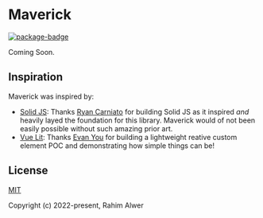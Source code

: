 # Maverick

[![package-badge]][package]

Coming Soon.

## Inspiration

Maverick was inspired by:

- [Solid JS][solidjs]: Thanks [Ryan Carniato][twitter-solid-author] for building Solid JS as it
  inspired _and_ heavily layed the foundation for this library. Maverick would of not been easily
  possible without such amazing prior art.
- [Vue Lit][vue-lit]: Thanks [Evan You][twitter-vue-author] for building a lightweight reative
  custom element POC and demonstrating how simple things can be!

## License

[MIT](./LICENSE)

Copyright (c) 2022-present, Rahim Alwer

[package]: https://www.npmjs.com/package/maverick.js
[package-badge]: https://img.shields.io/npm/v/maverick.js/latest
[vue-lit]: https://github.com/yyx990803/vue-lit
[solidjs]: https://www.solidjs.com
[stackblitz-demo]: https://stackblitz.com/edit/maverick-js?embed=1&file=index.ts&hideExplorer=1&hideNavigation=1&view=editor
[twitter-vue-author]: https://twitter.com/youyuxi
[twitter-solid-author]: https://twitter.com/RyanCarniato
